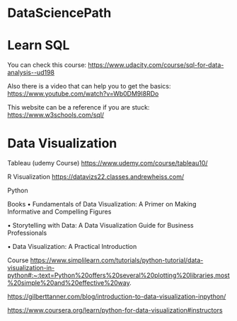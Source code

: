 # DataSciencePath

# Learn SQL 

You can check this course:
https://www.udacity.com/course/sql-for-data-analysis--ud198

Also there is a video that can help you to get the basics: https://www.youtube.com/watch?v=Wb0DM9I8RDo

This website can be a reference if you are stuck: https://www.w3schools.com/sql/


# Data Visualization

Tableau (udemy Course)
 https://www.udemy.com/course/tableau10/
 
R Visualization
https://datavizs22.classes.andrewheiss.com/

Python

Books
•	Fundamentals of Data Visualization: A Primer on Making Informative and Compelling Figures

•	Storytelling with Data: A Data Visualization Guide for Business Professionals

•	Data Visualization: A Practical Introduction

Course
https://www.simplilearn.com/tutorials/python-tutorial/data-visualization-in-python#:~:text=Python%20offers%20several%20plotting%20libraries,most%20simple%20and%20effective%20way.

https://gilberttanner.com/blog/introduction-to-data-visualization-inpython/

https://www.coursera.org/learn/python-for-data-visualization#instructors
